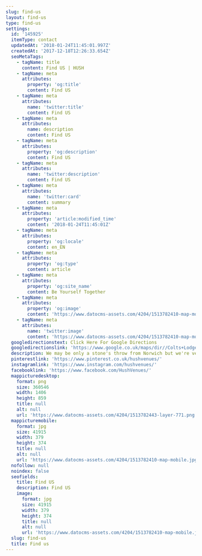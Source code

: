 ```yaml
---
slug: find-us
layout: find-us
type: find-us
settings:
  id: '145925'
  itemType: contact
  updatedAt: '2018-01-24T11:45:01.997Z'
  createdAt: '2017-12-18T12:26:33.654Z'
  seoMetaTags:
    - tagName: title
      content: Find US | HUSH
    - tagName: meta
      attributes:
        property: 'og:title'
        content: Find US
    - tagName: meta
      attributes:
        name: 'twitter:title'
        content: Find US
    - tagName: meta
      attributes:
        name: description
        content: Find US
    - tagName: meta
      attributes:
        property: 'og:description'
        content: Find US
    - tagName: meta
      attributes:
        name: 'twitter:description'
        content: Find US
    - tagName: meta
      attributes:
        name: 'twitter:card'
        content: summary
    - tagName: meta
      attributes:
        property: 'article:modified_time'
        content: '2018-01-24T11:45:01Z'
    - tagName: meta
      attributes:
        property: 'og:locale'
        content: en_EN
    - tagName: meta
      attributes:
        property: 'og:type'
        content: article
    - tagName: meta
      attributes:
        property: 'og:site_name'
        content: Be Yourself Together
    - tagName: meta
      attributes:
        property: 'og:image'
        content: 'https://www.datocms-assets.com/4204/1513782410-map-mobile.jpg'
    - tagName: meta
      attributes:
        name: 'twitter:image'
        content: 'https://www.datocms-assets.com/4204/1513782410-map-mobile.jpg'
  googledirectionstext: Click Here For Google Directions
  googledirectionslink: 'https://www.google.co.uk/maps/dir//Colts+Lodge+Bed+%26+Breakfast,+Oak''s+Ln,+Postwick,+Norwich+NR13+5HD/@52.6111019,1.3527108,13z/data=!4m8!4m7!1m0!1m5!1m1!1s0x47d9fcabb0d65977:0x8c6db7a6ad5847fc!2m2!1d1.389797!2d52.612325?hl=en'
  description: We may be only a stone's throw from Norwich but we're very well hidden in the gentle folds of the Yare Valley...
  pinterestlink: 'https://www.pinterest.co.uk/hushvenues/'
  instagramlink: 'https://www.instagram.com/hushvenues/'
  facebooklink: 'https://www.facebook.com/HushVenues/'
  mappicturedesktop:
    format: png
    size: 360546
    width: 1406
    height: 859
    title: null
    alt: null
    url: 'https://www.datocms-assets.com/4204/1513782443-layer-771.png'
  mappicturemobile:
    format: jpg
    size: 41915
    width: 379
    height: 374
    title: null
    alt: null
    url: 'https://www.datocms-assets.com/4204/1513782410-map-mobile.jpg'
  nofollow: null
  noindex: false
  seofields:
    title: Find US
    description: Find US
    image:
      format: jpg
      size: 41915
      width: 379
      height: 374
      title: null
      alt: null
      url: 'https://www.datocms-assets.com/4204/1513782410-map-mobile.jpg'
  slug: find-us
  title: Find us
---
```


